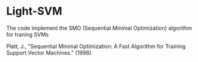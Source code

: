 Light-SVM
=========

The code implement the SMO (Sequential Minimal Optimization) algorithm for traning SVMs

Platt, J., "Sequential Minimal Optimization: A Fast Algorithm for Training Support Vector Machines." (1998).

